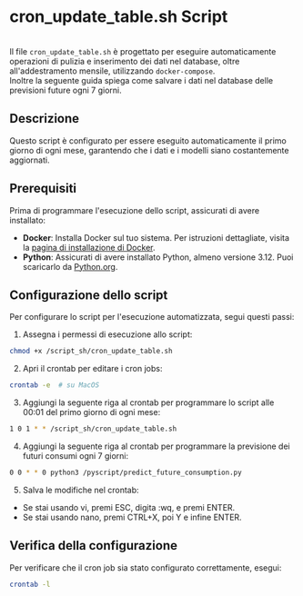 # cron_update_table.sh Script
<br>Il file `cron_update_table.sh` è progettato per eseguire automaticamente operazioni di pulizia e inserimento dei dati nel database, oltre all'addestramento mensile, utilizzando `docker-compose`.
<br> Inoltre la seguente guida spiega come salvare i dati nel database delle previsioni future ogni 7 giorni.

## Descrizione

Questo script è configurato per essere eseguito automaticamente il primo giorno di ogni mese, garantendo che i dati e i modelli siano costantemente aggiornati.

## Prerequisiti

Prima di programmare l'esecuzione dello script, assicurati di avere installato:

- **Docker**: Installa Docker sul tuo sistema. Per istruzioni dettagliate, visita la [pagina di installazione di Docker](https://docs.docker.com/get-docker/).
- **Python**: Assicurati di avere installato Python, almeno versione 3.12. Puoi scaricarlo da [Python.org](https://www.python.org/downloads/).

## Configurazione dello script

Per configurare lo script per l'esecuzione automatizzata, segui questi passi:

1. Assegna i permessi di esecuzione allo script:
```bash
chmod +x /script_sh/cron_update_table.sh
```
2. Apri il crontab per editare i cron jobs:
```bash
crontab -e  # su MacOS
```
3. Aggiungi la seguente riga al crontab per programmare lo script alle 00:01 del primo giorno di ogni mese:
```bash
1 0 1 * * /script_sh/cron_update_table.sh
```
4. Aggiungi la seguente riga al crontab per programmare la previsione dei futuri consumi ogni 7 giorni:
```bash
0 0 * * 0 python3 /pyscript/predict_future_consumption.py
```

5. Salva le modifiche nel crontab:
- Se stai usando vi, premi ESC, digita :wq, e premi ENTER.
- Se stai usando nano, premi CTRL+X, poi Y e infine ENTER.

## Verifica della configurazione
Per verificare che il cron job sia stato configurato correttamente, esegui:
```bash
crontab -l
```
